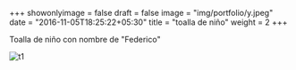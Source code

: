 +++
showonlyimage = false
draft = false
image = "img/portfolio/y.jpeg"
date = "2016-11-05T18:25:22+05:30"
title = "toalla de niño"
weight = 2
+++

Toalla de niño con nombre de "Federico"

<!--more-->

![t1][1]

[1]: /img/y.jpeg 


